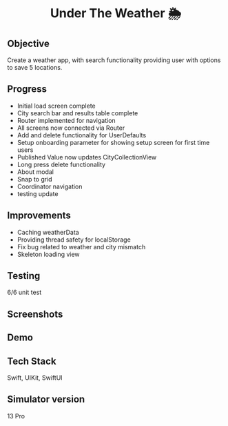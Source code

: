 <h1 align="center">

Under The Weather 🌦

</h1>

## Objective
Create a weather app, with search functionality providing user with options to save 5 locations.

## Progress
- Initial load screen complete
- City search bar and results table complete
- Router implemented for navigation
- All screens now connected via Router
- Add and delete functionality for UserDefaults
- Setup onboarding parameter for showing setup screen for first time users
- Published Value now updates CityCollectionView 
- Long press delete functionality
- About modal
- Snap to grid
- Coordinator navigation
- testing update

## Improvements
- Caching weatherData
- Providing thread safety for localStorage
- Fix bug related to weather and city mismatch
- Skeleton loading view

## Testing
6/6 unit test

## Screenshots

## Demo

## Tech Stack
Swift, UIKit, SwiftUI

## Simulator version
13 Pro
